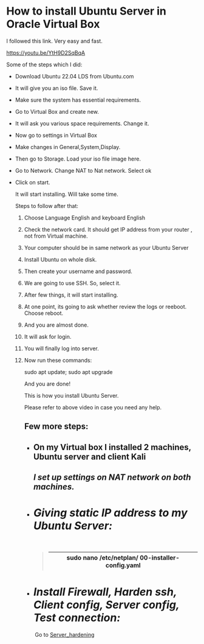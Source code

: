 # How to install Ubuntu Server in Oracle Virtual Box

I followed this link. Very easy and fast.

https://youtu.be/YtH9D2SqBqA

Some of the steps which I did:

- Download Ubuntu 22.04 LDS from Ubuntu.com

- It will give you  an iso file. Save it.

- Make sure the system has essential requirements.

- Go to Virtual Box and create new.

- It will ask you various space requirements. Change it.

- Now go to settings in Virtual Box

- Make changes in General,System,Display.

- Then go to Storage. Load your iso file image here.

- Go to Network. Change NAT to Nat network. Select ok

- Click on start.

  It will start installing. Will take some time.

  Steps to follow after that:

  1. Choose Language English and keyboard English

  2. Check the network card. It should get IP address from your router , not from Virtual machine.

  3. Your computer should be in same network as your Ubuntu Server

  4.  Install  Ubuntu on whole disk.

  5. Then create your username and password.

  6. We are going to use SSH. So, select it.

  7. After few things, it will start installing.

  8. At one point, its going to ask whether review the logs or reeboot. Choose reboot.

  9. And you are almost done.

  10. It will ask for login.

  11. You will finally log into server.

  12. Now run these commands:

      sudo apt update; sudo apt upgrade

      

      And you are done!

      This is how you install Ubuntu Server.

      Please refer to above video in case you need any help.

      

      ## Few more steps:

      
      
      - ## On my Virtual box I installed 2 machines, Ubuntu server and client Kali
      
        ## *I set up settings on NAT network on both  machines.*
      
      
      
      - # *Giving static IP address to my Ubuntu Server:*
      
        ​     
      
        >   
        >
        > | sudo nano  /etc/netplan/ 00-installer-config.yaml |
        > | ------------------------------------------------- |
      
      - # *Install Firewall, Harden ssh, Client config, Server config, Test connection:*
      
        ​    Go to [Server_hardening](<https://github.com/shahmitu76/cybersecurity1stmonthwork/blob/main/Linux%20project/Server_hardenning%20(1).md#motivation>)
  
  
  
  

